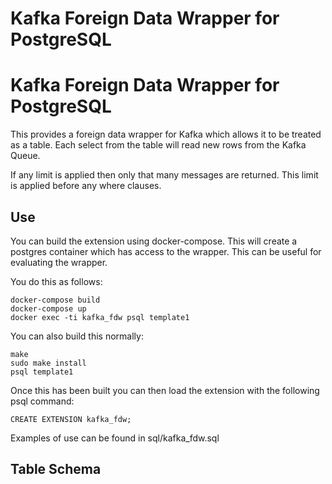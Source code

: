 # Kafka Foreign Data Wrapper for PostgreSQL
# Kafka Foreign Data Wrapper for PostgreSQL

This provides a foreign data wrapper for Kafka which allows it to be treated as
a table. Each select from the table will read new rows from the Kafka Queue.

If any limit is applied then only that many messages are returned. This limit
is applied before any where clauses.

## Use

You can build the extension using docker-compose. This will create a postgres
container which has access to the wrapper. This can be useful for evaluating
the wrapper.

You do this as follows:

    docker-compose build
    docker-compose up
    docker exec -ti kafka_fdw psql template1

You can also build this normally:

    make
    sudo make install
    psql template1

Once this has been built you can then load the extension with the following
psql command:

    CREATE EXTENSION kafka_fdw;

Examples of use can be found in sql/kafka_fdw.sql

## Table Schema

